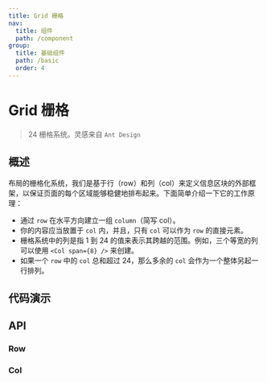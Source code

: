 ```yaml
---
title: Grid 栅格
nav:
  title: 组件
  path: /component
group:
  title: 基础组件
  path: /basic
  order: 4
---
```


# Grid 栅格

> 24 栅格系统。灵感来自 `Ant Design`

## 概述

布局的栅格化系统，我们是基于行（row）和列（col）来定义信息区块的外部框架，以保证页面的每个区域能够稳健地排布起来。下面简单介绍一下它的工作原理：

- 通过 `row` 在水平方向建立一组 `column`（简写 col）。
- 你的内容应当放置于 `col` 内，并且，只有 `col` 可以作为 `row` 的直接元素。
- 栅格系统中的列是指 1 到 24 的值来表示其跨越的范围。例如，三个等宽的列可以使用 `<Col span={8} />` 来创建。
- 如果一个 `row` 中的 `col` 总和超过 24，那么多余的 `col` 会作为一个整体另起一行排列。

## 代码演示

<code src="./__fixtures__/basic.tsx"></code>

## API

### Row

<API src="./row.tsx" hideTitle></API>

### Col

<API src="./col.tsx" hideTitle></API>
